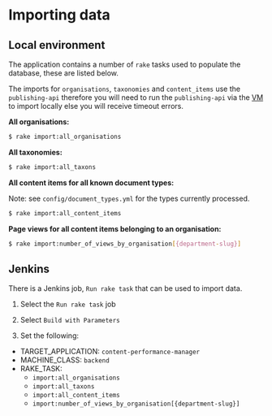 # Importing data

## Local environment

The application contains a number of `rake` tasks used to populate the database, these are listed below.

The imports for `organisations`, `taxonomies` and `content_items` use the `publishing-api` therefore you will need to run the `publishing-api` via the [VM](https://github.com/alphagov/govuk-puppet/tree/master/development-vm) to import locally else you will receive timeout errors.

**All organisations:**

```bash
$ rake import:all_organisations
```

**All taxonomies:**

```bash
$ rake import:all_taxons
```

**All content items for all known document types:**

Note: see `config/document_types.yml` for the types currently processed.

```bash
$ rake import:all_content_items
```

**Page views for all content items belonging to an organisation:**

```bash
$ rake import:number_of_views_by_organisation[{department-slug}]
```

## Jenkins

There is a Jenkins job, `Run rake task` that can be used to import data.

1) Select the `Run rake task` job

2) Select `Build with Parameters`

3) Set the following:
  * TARGET_APPLICATION: `content-performance-manager`
  * MACHINE_CLASS: `backend`
  * RAKE_TASK:
     * `import:all_organisations`
     * `import:all_taxons`
     * `import:all_content_items`
     * `import:number_of_views_by_organisation[{department-slug}]`

